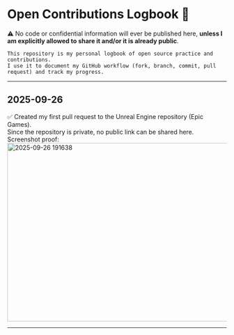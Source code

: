 # Open Contributions Logbook 📓

⚠️ No code or confidential information will ever be published here, **unless I am explicitly allowed to share it and/or it is already public**.

    This repository is my personal logbook of open source practice and contributions.  
    I use it to document my GitHub workflow (fork, branch, commit, pull request) and track my progress.  

---

## 2025-09-26
✅ Created my first pull request to the Unreal Engine repository (Epic Games).  
    Since the repository is private, no public link can be shared here.  
    Screenshot proof:  
    <img width="710" height="410" alt="2025-09-26 191638" src="https://github.com/user-attachments/assets/92b24b52-670d-4092-bd35-342f310a5f2c" />

---

